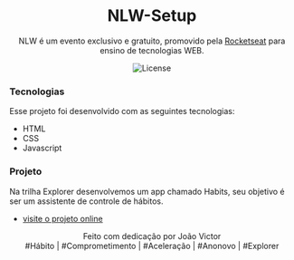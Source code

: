 <h1 align="center"> NLW-Setup </h1>

<p align="center">
NLW é um evento exclusivo e gratuito, promovido pela <a href="https://www.rocketseat.com.br/">Rocketseat<a/> para ensino de tecnologias WEB.</p>

<p align="center">
  <img alt="License" src="https://img.shields.io/static/v1?label=license&message=MIT&color=49AA26&labelColor=000000">
</p>

### Tecnologias 

Esse projeto foi desenvolvido com as seguintes tecnologias:

- HTML
- CSS
- Javascript

### Projeto

Na trilha Explorer desenvolvemos um app chamado Habits, seu objetivo é ser um assistente de controle de hábitos.<br>
- [visite o projeto online](https://br-jv.github.io/NLW-Setup/)

<p align="center">
Feito com dedicação por João Victor<br/>
&#x0023;Hábito | &#x0023;Comprometimento | &#x0023;Aceleração | &#x0023;Anonovo | &#x0023;Explorer
</p>


